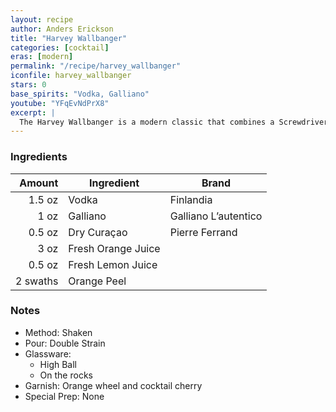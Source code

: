 ```yaml
---
layout: recipe
author: Anders Erickson
title: "Harvey Wallbanger"
categories: [cocktail]
eras: [modern]
permalink: "/recipe/harvey_wallbanger"
iconfile: harvey_wallbanger
stars: 0
base_spirits: "Vodka, Galliano"
youtube: "YFqEvNdPrX8"
excerpt: |
  The Harvey Wallbanger is a modern classic that combines a Screwdriver with the Italian liqueur Galliano.
---
```


### Ingredients

|   Amount | Ingredient         | Brand                |
| -------: | ------------------ | -------------------- |
|   1.5 oz | Vodka              | Finlandia            |
|     1 oz | Galliano           | Galliano L’autentico |
|   0.5 oz | Dry Curaçao        | Pierre Ferrand       |
|     3 oz | Fresh Orange Juice |
|   0.5 oz | Fresh Lemon Juice  |
| 2 swaths | Orange Peel        |

### Notes

- Method: Shaken
- Pour: Double Strain
- Glassware:
  - High Ball
  - On the rocks
- Garnish: Orange wheel and cocktail cherry
- Special Prep: None
